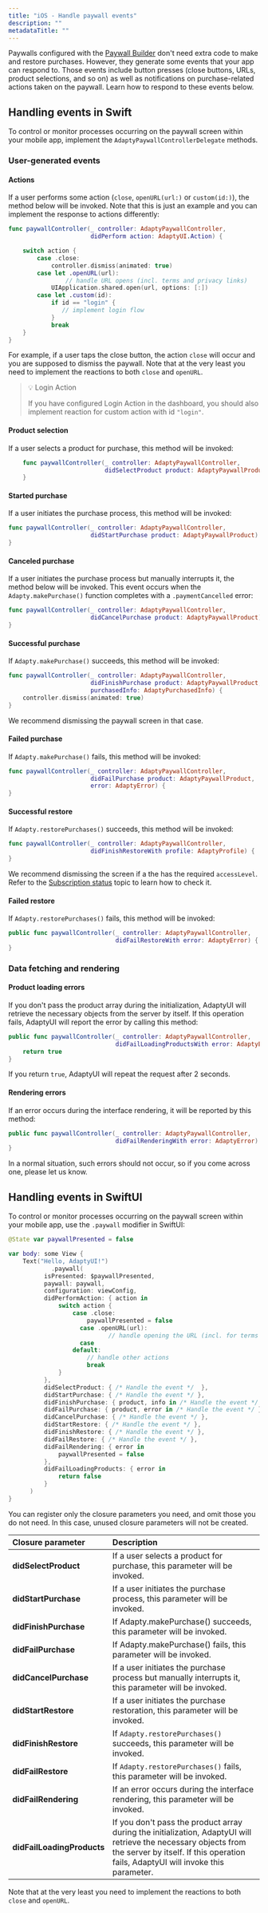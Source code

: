 ```yaml
---
title: "iOS - Handle paywall events"
description: ""
metadataTitle: ""
---
```


Paywalls configured with the [Paywall Builder](adapty-paywall-builder) don't need extra code to make and restore purchases. However, they generate some events that your app can respond to. Those events include button presses (close buttons, URLs, product selections, and so on) as well as notifications on purchase-related actions taken on the paywall. Learn how to respond to these events below.

## Handling events in Swift

To control or monitor processes occurring on the paywall screen within your mobile app, implement the `AdaptyPaywallControllerDelegate` methods.

### User-generated events

#### Actions

If a user performs some action (`close`, `openURL(url:)` or `custom(id:)`), the method below will be invoked. Note that this is just an example and you can implement the response to actions differently:

```swift
func paywallController(_ controller: AdaptyPaywallController,
                       didPerform action: AdaptyUI.Action) {

    switch action {
        case .close:
            controller.dismiss(animated: true)
        case let .openURL(url):
      			// handle URL opens (incl. terms and privacy links)
            UIApplication.shared.open(url, options: [:])
        case let .custom(id):
            if id == "login" {
               // implement login flow 
            }
            break
    }
}
```

For example, if a user taps the close button, the action `close` will occur and you are supposed to dismiss the paywall. Note that at the very least you need to implement the reactions to both `close` and `openURL`.

> 💡 Login Action
> 
> If you have configured Login Action in the dashboard, you should also implement reaction for custom action with id `"login"`.

#### Product selection

If a user selects a product for purchase, this method will be invoked:

```swift
    func paywallController(_ controller: AdaptyPaywallController,
                           didSelectProduct product: AdaptyPaywallProduct) {
    }
```

#### Started purchase

If a user initiates the purchase process, this method will be invoked:

```swift
func paywallController(_ controller: AdaptyPaywallController,
                       didStartPurchase product: AdaptyPaywallProduct) {
}
```

#### Canceled purchase

If a user initiates the purchase process but manually interrupts it, the method below will be invoked. This event occurs when the `Adapty.makePurchase()` function completes with a `.paymentCancelled` error:

```swift
func paywallController(_ controller: AdaptyPaywallController,
                       didCancelPurchase product: AdaptyPaywallProduct) {
}
```

#### Successful purchase

If `Adapty.makePurchase()` succeeds, this method will be invoked:

```swift
func paywallController(_ controller: AdaptyPaywallController,
                       didFinishPurchase product: AdaptyPaywallProduct,
                       purchasedInfo: AdaptyPurchasedInfo) {      
    controller.dismiss(animated: true)
}
```

We recommend dismissing the paywall screen in that case. 

#### Failed purchase

If `Adapty.makePurchase()` fails, this method will be invoked:

```swift
func paywallController(_ controller: AdaptyPaywallController,
                       didFailPurchase product: AdaptyPaywallProduct,
                       error: AdaptyError) {
}
```

#### Successful restore

If `Adapty.restorePurchases()` succeeds, this method will be invoked:

```swift
func paywallController(_ controller: AdaptyPaywallController, 
                       didFinishRestoreWith profile: AdaptyProfile) {
}
```

We recommend dismissing the screen if a the has the required `accessLevel`. Refer to the [Subscription status](subscription-status) topic to learn how to check it.

#### Failed restore

If `Adapty.restorePurchases()` fails, this method will be invoked:

```swift
public func paywallController(_ controller: AdaptyPaywallController, 
                              didFailRestoreWith error: AdaptyError) {
}
```

### Data fetching and rendering

#### Product loading errors

If you don't pass the product array during the initialization, AdaptyUI will retrieve the necessary objects from the server by itself. If this operation fails, AdaptyUI will report the error by calling this method:

```swift
public func paywallController(_ controller: AdaptyPaywallController,
                              didFailLoadingProductsWith error: AdaptyError) -> Bool {
    return true
}
```

If you return `true`, AdaptyUI will repeat the request after 2 seconds.

#### Rendering errors

If an error occurs during the interface rendering, it will be reported by this method:

```swift
public func paywallController(_ controller: AdaptyPaywallController,
                              didFailRenderingWith error: AdaptyError) {
}
```

In a normal situation, such errors should not occur, so if you come across one, please let us know.

## Handling events in SwiftUI

To control or monitor processes occurring on the paywall screen within your mobile app, use the `.paywall` modifier in SwiftUI:

```swift
@State var paywallPresented = false

var body: some View {
	Text("Hello, AdaptyUI!")
			.paywall(
          isPresented: $paywallPresented,
          paywall: paywall,
          configuration: viewConfig,
          didPerformAction: { action in
              switch action {
                  case .close:
                      paywallPresented = false
                	case .openURL(url):
                			// handle opening the URL (incl. for terms and privacy)
                	case 
                  default:
                      // handle other actions
                      break
              }
          },
          didSelectProduct: { /* Handle the event */  },
          didStartPurchase: { /* Handle the event */ },
          didFinishPurchase: { product, info in /* Handle the event */ },
          didFailPurchase: { product, error in /* Handle the event */ },
          didCancelPurchase: { /* Handle the event */ },
          didStartRestore: { /* Handle the event */ },
          didFinishRestore: { /* Handle the event */ },
          didFailRestore: { /* Handle the event */ },
          didFailRendering: { error in
              paywallPresented = false
          },
          didFailLoadingProducts: { error in
              return false
          }
      )
}
```

You can register only the closure parameters you need, and omit those you do not need. In this case, unused closure parameters will not be created.

| Closure parameter          | Description                                                                                                                                                                                          |
| :------------------------- | :--------------------------------------------------------------------------------------------------------------------------------------------------------------------------------------------------- |
| **didSelectProduct**       | If a user selects a product for purchase, this parameter will be invoked.                                                                                                                            |
| **didStartPurchase**       | If a user initiates the purchase process, this parameter will be invoked.                                                                                                                            |
| **didFinishPurchase**      | If Adapty.makePurchase() succeeds, this parameter will be invoked.                                                                                                                                   |
| **didFailPurchase**        | If Adapty.makePurchase() fails, this parameter will be invoked.                                                                                                                                      |
| **didCancelPurchase**      | If a user initiates the purchase process but manually interrupts it, this parameter will be invoked.                                                                                                 |
| **didStartRestore**        | If a user initiates the purchase restoration, this parameter will be invoked.                                                                                                                        |
| **didFinishRestore**       | If `Adapty.restorePurchases()` succeeds, this parameter will be invoked.                                                                                                                             |
| **didFailRestore**         | If `Adapty.restorePurchases()` fails, this parameter will be invoked.                                                                                                                                |
| **didFailRendering**       | If an error occurs during the interface rendering, this parameter will be invoked.                                                                                                                   |
| **didFailLoadingProducts** | If you don't pass the product array during the initialization, AdaptyUI will retrieve the necessary objects from the server by itself. If this operation fails, AdaptyUI will invoke this parameter. |

Note that at the very least you need to implement the reactions to both `close` and `openURL`.